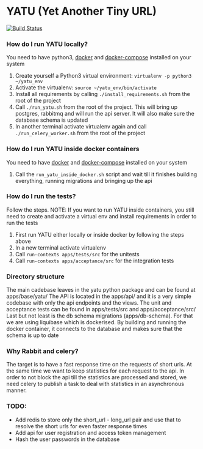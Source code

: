 # YATU (Yet Another Tiny URL)

[![Build Status](https://travis-ci.org/ekiourk/yatu.svg?branch=master)](https://travis-ci.org/ekiourk/yatu)

### How do I run YATU locally?

You need to have python3, [docker](https://docs.docker.com/installation/) and [docker-compose](https://docs.docker.com/compose/install/) installed on your system

1. Create yourself a Python3 virtual environment: `virtualenv -p python3 ~/yatu_env`
2. Activate the virtualenv: `source ~/yatu_env/bin/activate`
3. Install all requirements by calling `./install_requirements.sh` from the root of the project
4. Call `./run_yatu.sh` from the root of the project. This will bring up postgres, rabbitmq and will run the api server. It will also make sure the database schema is updated
5. In another terminal activate virtualenv again and call `./run_celery_worker.sh` from the root of the project

### How do I run YATU inside docker containers

You need to have [docker](https://docs.docker.com/installation/) and [docker-compose](https://docs.docker.com/compose/install/) installed on your system

1. Call the `run_yatu_inside_docker.sh` script and wait till it finishes building everything, running migrations and bringing up the api

### How do I run the tests?

Follow the steps.
NOTE: If you want to run YATU inside containers, you still need to create and activate a virtual env and install requirements in order to run the tests

1. First run YATU either locally or inside docker by following the steps above
2. In a new terminal activate virtualenv
3. Call `run-contexts apps/tests/src` for the unitests
4. Call `run-contexts apps/acceptance/src` for the integration tests

### Directory structure

The main cadebase leaves in the yatu python package and can be found at apps/base/yatu/
The API is located in the apps/api/ and it is a very simple codebase with only the api endpoints and the views.
The unit and acceptance tests can be found in apps/tests/src and apps/acceptance/src/ 
Last but not least is the db schema migrations (apps/db-schema). For that we are using liquibase which is dockerised. By building and running the docker container, it connects to the database and makes sure that the schema is up to date

### Why Rabbit and celery?

The target is to have a fast response time on the requests of short urls. At the same time we want to keep statistics for each request to the api. In order to not block the api till the statistics are processed and stored, we need celery to publish a task to deal with statistics in an asynchronous manner.

### TODO:

- Add redis to store only the short_url - long_url pair and use that to resolve the short urls for even faster response times
- Add api for user registration and access token management
- Hash the user passwords in the database